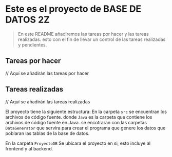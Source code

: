 # Este es el proyecto de BASE DE DATOS 2Z
> En este README añadiremos las tareas por hacer y las tareas realizadas.
> esto con el fin de llevar un control de las tareas realizadas y pendientes.

## Tareas por hacer
// Aquí se añadirán las tareas por hacer

## Tareas realizadas
// Aquí se añadirán las tareas realizadas

El proyecto tiene la siguiente estructura:
En la carpeta `src` se encuentran los archivos de código fuente.
donde `Java` es la carpeta que contiene los archivos de código fuente en Java.
se encotraran con las carpetas `DataGenerator` que servira para crear el programa
que genere los datos que poblaran las tablas de la base de datos.

En la carpeta `ProyectoDB` Se ubicara el proyecto en si, esto incluye al frontend
y al backend.

